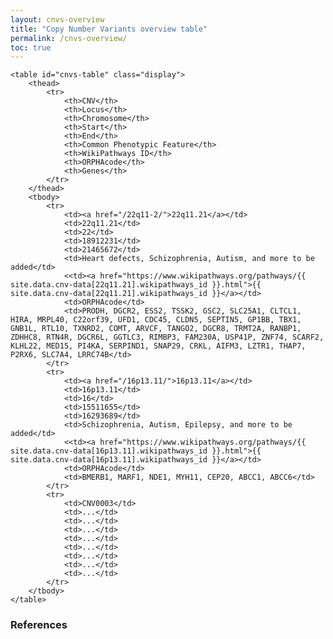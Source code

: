 ```yaml
---
layout: cnvs-overview
title: "Copy Number Variants overview table"
permalink: /cnvs-overview/
toc: true
---
```



<div class="table-container">
    <div id="cnvs-table-filter"></div>

    <table id="cnvs-table" class="display">
        <thead>
            <tr>
                <th>CNV</th>
                <th>Locus</th>
                <th>Chromosome</th>
                <th>Start</th>
                <th>End</th>
                <th>Common Phenotypic Feature</th>
                <th>WikiPathways ID</th>
                <th>ORPHAcode</th>
                <th>Genes</th>
            </tr>
        </thead>
        <tbody> 
            <tr>
                <td><a href="/22q11-2/">22q11.21</a></td>
                <td>22q11.21</td>
                <td>22</td>
                <td>18912231</td>
                <td>21465672</td>
                <td>Heart defects, Schizophrenia, Autism, and more to be added</td>
                <<td><a href="https://www.wikipathways.org/pathways/{{ site.data.cnv-data[22q11.21].wikipathways_id }}.html">{{ site.data.cnv-data[22q11.21].wikipathways_id }}</a></td>
                <td>ORPHAcode</td>
                <td>PRODH, DGCR2, ESS2, TSSK2, GSC2, SLC25A1, CLTCL1, HIRA, MRPL40, C22orf39, UFD1, CDC45, CLDN5, SEPTIN5, GP1BB, TBX1, GNB1L, RTL10, TXNRD2, COMT, ARVCF, TANGO2, DGCR8, TRMT2A, RANBP1, ZDHHC8, RTN4R, DGCR6L, GGTLC3, RIMBP3, FAM230A, USP41P, ZNF74, SCARF2, KLHL22, MED15, PI4KA, SERPIND1, SNAP29, CRKL, AIFM3, LZTR1, THAP7, P2RX6, SLC7A4, LRRC74B</td>
            </tr>
            <tr>
                <td><a href="/16p13.11/">16p13.11</a></td>
                <td>16p13.11</td>
                <td>16</td>
                <td>15511655</td>
                <td>16293689</td>
                <td>Schizophrenia, Autism, Epilepsy, and more to be added</td>
                <<td><a href="https://www.wikipathways.org/pathways/{{ site.data.cnv-data[16p13.11].wikipathways_id }}.html">{{ site.data.cnv-data[16p13.11].wikipathways_id }}</a></td>
                <td>ORPHAcode</td>
                <td>BMERB1, MARF1, NDE1, MYH11, CEP20, ABCC1, ABCC6</td>
            </tr>
            <tr>
                <td>CNV0003</td>
                <td>...</td>
                <td>...</td>
                <td>...</td>
                <td>...</td>
                <td>...</td>
                <td>...</td>
                <td>...</td>
                <td>...</td>
            </tr>
        </tbody>
    </table>
</div>

### References

